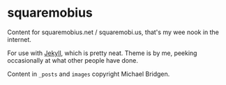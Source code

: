 # squaremobius

Content for squaremobius.net / squaremobi.us, that's my wee nook in
the internet.

For use with [Jekyll](http://github.com/mojombo/jekyll), which is
pretty neat. Theme is by me, peeking occasionally at what other people
have done.

Content in `_posts` and `images` copyright Michael Bridgen.
